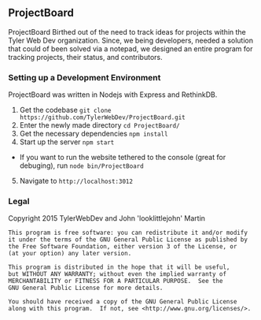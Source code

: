 ProjectBoard
------------

ProjectBoard Birthed out of the need to track ideas for projects within the
Tyler Web Dev organization. Since, we being developers, needed a solution that
could of been solved via a notepad, we designed an entire program for tracking
projects, their status, and contributors.

### Setting up a Development Environment
ProjectBoard was written in Nodejs with Express and RethinkDB.

1. Get the codebase `git clone https://github.com/TylerWebDev/ProjectBoard.git`
2. Enter the newly made directory `cd ProjectBoard/`
3. Get the necessary dependencies `npm install`
4. Start up the server `npm start`
  * If you want to run the website tethered to the console (great for debuging), run `node bin/ProjectBoard`
5. Navigate to `http://localhost:3012`

### Legal

Copyright 2015 TylerWebDev and John 'looklittlejohn' Martin

```
This program is free software: you can redistribute it and/or modify
it under the terms of the GNU General Public License as published by
the Free Software Foundation, either version 3 of the License, or
(at your option) any later version.

This program is distributed in the hope that it will be useful,
but WITHOUT ANY WARRANTY; without even the implied warranty of
MERCHANTABILITY or FITNESS FOR A PARTICULAR PURPOSE.  See the
GNU General Public License for more details.

You should have received a copy of the GNU General Public License
along with this program.  If not, see <http://www.gnu.org/licenses/>.
```
